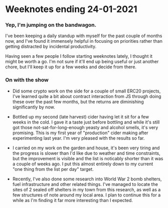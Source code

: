 # Weeknotes ending 24-01-2021

### Yep, I'm jumping on the bandwagon.

I've been keeping a daily standup with myself for the past couple of months now,
and I've found it immensely helpful in focusing on priorities rather than
getting distracted by incidental productivity.

Having seen a few people I follow starting weeknotes lately, I thought it might
be worth a go. I'm not sure if it'll end up being useful or just another chore,
but I'll keep it up for a few weeks and decide from there.


### On with the show

* Did some crypto work on the side for a couple of small ERC20 projects, I've
  learned quite a bit about contract interaction from JS through doing these
  over the past few months, but the returns are diminishing significantly by
  now.

* Bottled up my second (late harvest) cider having let it sit for a few weeks in
  the cold. I gave it a taste just before bottling and while it's still got
  those not-sat-for-long-enough yeasty and alcohol smells, it's very promising.
  This is my first year of "production" cider making after experimenting last
  year. I'm very pleased with the results so far.
  
* I carried on my work on the garden and house, it's been very tiring and the
  progress is slower than I'd like due to weather and time constraints, but the
  improvement is visible and the list is noticably shorter than it was a couple of
  weeks ago. I put this almost entirely down to my current "one thing from the
  list per day" target.
  
* Recently, I've also done some research into World War 2 bomb shelters, fuel
  infrastructure and other related things. I've managed to locate the sites of 2
  sealed off shelters in my town from this research, as well as a few structures
  of note around my local area. I plan to continue this for a while as I'm
  finding it far more interesting than I expected.
